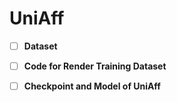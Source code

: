 # UniAff
- [ ] **Dataset**  
- [ ] **Code for Render Training Dataset**  
- [ ] **Checkpoint and Model of UniAff**  

